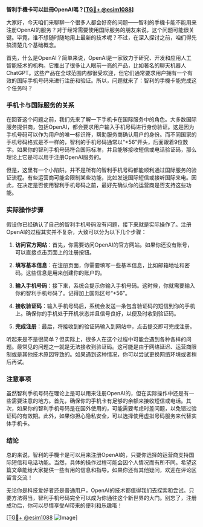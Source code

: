 **智利手機卡可以註冊OpenAI嗎？[[TG💪+ @esim1088](https://t.me/s/esim1088)]**

大家好，今天咱们来聊聊一个很多人都会好奇的问题——智利的手機卡能不能用来注册OpenAI的服务？对于经常需要使用国际服务的朋友来说，这个问题可能很关键。毕竟，谁不想随时随地用上最新的技术呢？不过，在深入探讨之前，咱们得先搞清楚几个基础概念。

首先，什么是OpenAI？简单来说，OpenAI是一家致力于研究、开发和应用人工智能技术的机构。它推出了很多让人眼前一亮的产品，比如著名的聊天机器人ChatGPT。这些产品在全球范围内都很受欢迎，但它们通常要求用户拥有一个有效的国际手机号码来进行注册和验证。所以，问题就来了：智利的手機卡能完成这个任务吗？

### 手机卡与国际服务的关系

在回答这个问题之前，我们先来了解一下手机卡在国际服务中的角色。大多数国际服务提供商，包括OpenAI，都会要求用户输入手机号码进行身份验证。这是因为手机号码可以作为用户的唯一标识符，帮助服务商确认用户的身份。而不同国家的手机号码格式是不一样的，智利的手机号码通常以“+56”开头，后面跟着9位数字。如果你的智利手机号码符合国际标准，并且能够接收短信或电话验证码，那么理论上它是可以用于注册OpenAI服务的。

但是，这里有一个小陷阱。并不是所有的智利手机号码都能顺利通过国际服务的验证流程。有些运营商可能会限制某些功能，比如发送国际短信或接听国际来电。因此，在决定是否使用智利手机号码之前，最好先确认你的运营商是否支持这些功能。

### 实际操作步骤

假设你已经确认了自己的智利手机号码没有问题，接下来就是实际操作了。注册OpenAI的过程其实并不复杂，大致可以分为以下几个步骤：

1. **访问官方网站**：首先，你需要访问OpenAI的官方网站。如果你还没有账号，可以直接点击页面上的注册按钮。
   
2. **填写基本信息**：在注册页面，你需要填写一些基本信息，比如邮箱地址和密码。这些信息是用来创建你的账户的。

3. **输入手机号码**：接下来，系统会提示你输入手机号码。这时候，你就需要输入你的智利手机号码了。记得加上国际区号“+56”。

4. **接收验证码**：输入手机号码后，系统会发送一条包含验证码的短信到你的手机上。确保你的手机处于开机状态并且信号良好，以便及时收到验证码。

5. **完成注册**：最后，将接收到的验证码输入到网站中，点击提交即可完成注册。

听起来是不是很简单？但实际上，很多人在这个过程中可能会遇到各种各样的问题。最常见的问题之一就是无法接收到验证码。这可能是由于网络延迟、运营商限制或是其他技术原因导致的。如果遇到这种情况，你可以尝试更换网络环境或者稍后再试。

### 注意事项

虽然智利手机号码在理论上是可以用来注册OpenAI的，但在实际操作中还是有一些需要注意的地方。首先，确保你的手机卡有足够的余额来接收短信或电话。其次，如果你的智利手机号码是在国外使用的，可能需要考虑时差问题，以免错过验证码的有效期。此外，如果你担心隐私安全，可以选择使用虚拟号码服务来代替实体手机卡。

### 结论

总的来说，智利的手機卡是可以用来注册OpenAI的，只要你选择的运营商支持国际短信和电话功能。当然，具体的操作过程可能会因个人情况而有所不同。希望这篇文章能给大家提供一些有用的信息和指导。如果你还有其他疑问，欢迎在评论区留言交流！

无论你是科技爱好者还是普通用户，OpenAI的技术都值得我们去探索和尝试。只要方法得当，智利手机号码完全可以成为你通往这个新世界的大门。别忘了，注册成功后，你可以尽情享受AI带来的便利和乐趣哦！

[[TG💪+ @esim1088](https://t.me/s/esim1088) ![Image](https://i.postimg.cc/4NQfJmqS/Snipaste-2025-05-13-00-14-12.png)]
